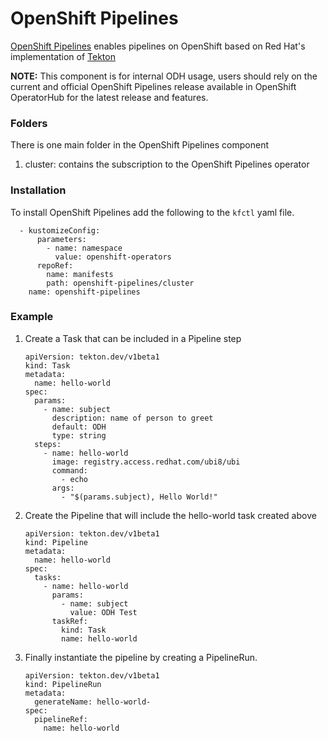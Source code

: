 # OpenShift Pipelines

[OpenShift Pipelines](https://www.openshift.com/learn/topics/pipelines) enables pipelines on OpenShift based on Red Hat's implementation of [Tekton](https://tekton.dev)

**NOTE:** This component is for internal ODH usage, users should rely on the current and official OpenShift Pipelines release available in OpenShift OperatorHub for the latest release and features.
 
### Folders
There is one main folder in the OpenShift Pipelines component
1. cluster: contains the subscription to the OpenShift Pipelines operator


### Installation
To install OpenShift Pipelines add the following to the `kfctl` yaml file.

```
  - kustomizeConfig:
      parameters:
        - name: namespace
          value: openshift-operators
      repoRef:
        name: manifests
        path: openshift-pipelines/cluster
    name: openshift-pipelines
```

### Example
1. Create a Task that can be included in a Pipeline step
   ```
   apiVersion: tekton.dev/v1beta1
   kind: Task
   metadata:
     name: hello-world
   spec:
     params:
       - name: subject
         description: name of person to greet
         default: ODH
         type: string
     steps:
       - name: hello-world
         image: registry.access.redhat.com/ubi8/ubi
         command:
           - echo
         args:
           - "$(params.subject), Hello World!"
   ```

1. Create the Pipeline that will include the hello-world task created above
   ```
   apiVersion: tekton.dev/v1beta1
   kind: Pipeline
   metadata:
     name: hello-world
   spec:
     tasks:
       - name: hello-world
         params:
           - name: subject
             value: ODH Test
         taskRef:
           kind: Task
           name: hello-world
   ```

1. Finally instantiate the pipeline by creating a PipelineRun.
   ```
   apiVersion: tekton.dev/v1beta1
   kind: PipelineRun
   metadata:
     generateName: hello-world-
   spec:
     pipelineRef:
       name: hello-world
   ```
